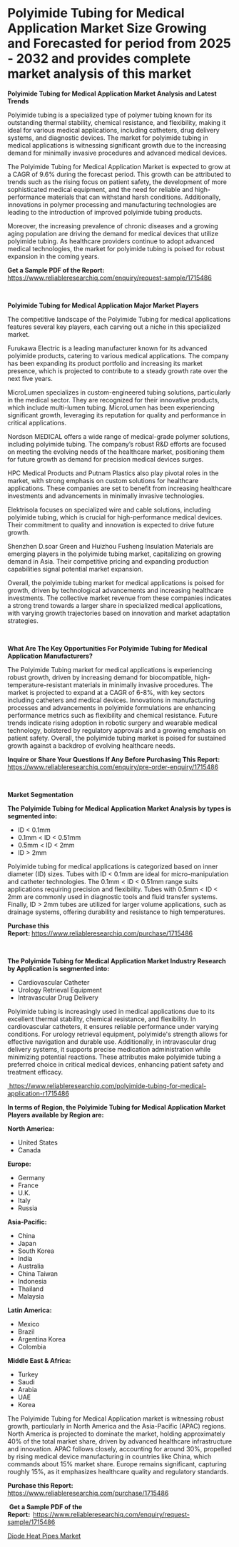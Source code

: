 <p><h1>Polyimide Tubing for Medical Application Market Size Growing and Forecasted for period from 2025 - 2032 and provides complete market analysis of this market</h1></p><p><strong>Polyimide Tubing for Medical Application Market Analysis and Latest Trends</strong></p>
<p><p>Polyimide tubing is a specialized type of polymer tubing known for its outstanding thermal stability, chemical resistance, and flexibility, making it ideal for various medical applications, including catheters, drug delivery systems, and diagnostic devices. The market for polyimide tubing in medical applications is witnessing significant growth due to the increasing demand for minimally invasive procedures and advanced medical devices.</p><p>The Polyimide Tubing for Medical Application Market is expected to grow at a CAGR of 9.6% during the forecast period. This growth can be attributed to trends such as the rising focus on patient safety, the development of more sophisticated medical equipment, and the need for reliable and high-performance materials that can withstand harsh conditions. Additionally, innovations in polymer processing and manufacturing technologies are leading to the introduction of improved polyimide tubing products.</p><p>Moreover, the increasing prevalence of chronic diseases and a growing aging population are driving the demand for medical devices that utilize polyimide tubing. As healthcare providers continue to adopt advanced medical technologies, the market for polyimide tubing is poised for robust expansion in the coming years.</p></p>
<p><strong>Get a Sample PDF of the Report:&nbsp;</strong> <a href="https://www.reliableresearchiq.com/enquiry/request-sample/1715486?utm_campaign=2926&utm_medium=2&utm_source=Github&utm_content=ia&utm_term=28032025&utm_id=polyimide-tubing-for-medical-application">https://www.reliableresearchiq.com/enquiry/request-sample/1715486</a></p>
<p>&nbsp;</p>
<p><strong>Polyimide Tubing for Medical Application Major Market Players</strong></p>
<p><p>The competitive landscape of the Polyimide Tubing for medical applications features several key players, each carving out a niche in this specialized market. </p><p>Furukawa Electric is a leading manufacturer known for its advanced polyimide products, catering to various medical applications. The company has been expanding its product portfolio and increasing its market presence, which is projected to contribute to a steady growth rate over the next five years.</p><p>MicroLumen specializes in custom-engineered tubing solutions, particularly in the medical sector. They are recognized for their innovative products, which include multi-lumen tubing. MicroLumen has been experiencing significant growth, leveraging its reputation for quality and performance in critical applications. </p><p>Nordson MEDICAL offers a wide range of medical-grade polymer solutions, including polyimide tubing. The company’s robust R&D efforts are focused on meeting the evolving needs of the healthcare market, positioning them for future growth as demand for precision medical devices surges.</p><p>HPC Medical Products and Putnam Plastics also play pivotal roles in the market, with strong emphasis on custom solutions for healthcare applications. These companies are set to benefit from increasing healthcare investments and advancements in minimally invasive technologies.</p><p>Elektrisola focuses on specialized wire and cable solutions, including polyimide tubing, which is crucial for high-performance medical devices. Their commitment to quality and innovation is expected to drive future growth.</p><p>Shenzhen D.soar Green and Huizhou Fusheng Insulation Materials are emerging players in the polyimide tubing market, capitalizing on growing demand in Asia. Their competitive pricing and expanding production capabilities signal potential market expansion.</p><p>Overall, the polyimide tubing market for medical applications is poised for growth, driven by technological advancements and increasing healthcare investments. The collective market revenue from these companies indicates a strong trend towards a larger share in specialized medical applications, with varying growth trajectories based on innovation and market adaptation strategies.</p></p>
<p>&nbsp;</p>
<p><strong>What Are The Key Opportunities For Polyimide Tubing for Medical Application Manufacturers?</strong></p>
<p><p>The Polyimide Tubing market for medical applications is experiencing robust growth, driven by increasing demand for biocompatible, high-temperature-resistant materials in minimally invasive procedures. The market is projected to expand at a CAGR of 6-8%, with key sectors including catheters and medical devices. Innovations in manufacturing processes and advancements in polyimide formulations are enhancing performance metrics such as flexibility and chemical resistance. Future trends indicate rising adoption in robotic surgery and wearable medical technology, bolstered by regulatory approvals and a growing emphasis on patient safety. Overall, the polyimide tubing market is poised for sustained growth against a backdrop of evolving healthcare needs.</p></p>
<p><strong>Inquire or Share Your Questions If Any Before Purchasing This Report:</strong> <a href="https://www.reliableresearchiq.com/enquiry/pre-order-enquiry/1715486?utm_campaign=2926&utm_medium=2&utm_source=Github&utm_content=ia&utm_term=28032025&utm_id=polyimide-tubing-for-medical-application">https://www.reliableresearchiq.com/enquiry/pre-order-enquiry/1715486</a></p>
<p>&nbsp;</p>
<p><strong>Market Segmentation</strong></p>
<p><strong>The Polyimide Tubing for Medical Application Market Analysis by types is segmented into:</strong></p>
<p><ul><li>ID < 0.1mm</li><li>0.1mm < ID < 0.51mm</li><li>0.5mm < ID < 2mm</li><li>ID > 2mm</li></ul></p>
<p><p>Polyimide tubing for medical applications is categorized based on inner diameter (ID) sizes. Tubes with ID < 0.1mm are ideal for micro-manipulation and catheter technologies. The 0.1mm < ID < 0.51mm range suits applications requiring precision and flexibility. Tubes with 0.5mm < ID < 2mm are commonly used in diagnostic tools and fluid transfer systems. Finally, ID > 2mm tubes are utilized for larger volume applications, such as drainage systems, offering durability and resistance to high temperatures.</p></p>
<p><strong>Purchase this Report:&nbsp;</strong><a href="https://www.reliableresearchiq.com/purchase/1715486?utm_campaign=2926&utm_medium=2&utm_source=Github&utm_content=ia&utm_term=28032025&utm_id=polyimide-tubing-for-medical-application">https://www.reliableresearchiq.com/purchase/1715486</a></p>
<p>&nbsp;</p>
<p><strong>The Polyimide Tubing for Medical Application Market Industry Research by Application is segmented into:</strong></p>
<p><ul><li>Cardiovascular Catheter</li><li>Urology Retrieval Equipment</li><li>Intravascular Drug Delivery</li></ul></p>
<p><p>Polyimide tubing is increasingly used in medical applications due to its excellent thermal stability, chemical resistance, and flexibility. In cardiovascular catheters, it ensures reliable performance under varying conditions. For urology retrieval equipment, polyimide's strength allows for effective navigation and durable use. Additionally, in intravascular drug delivery systems, it supports precise medication administration while minimizing potential reactions. These attributes make polyimide tubing a preferred choice in critical medical devices, enhancing patient safety and treatment efficacy.</p></p>
<p><a href="https://www.reliableresearchiq.com/polyimide-tubing-for-medical-application-r1715486?utm_campaign=2926&utm_medium=2&utm_source=Github&utm_content=ia&utm_term=28032025&utm_id=polyimide-tubing-for-medical-application">&nbsp;https://www.reliableresearchiq.com/polyimide-tubing-for-medical-application-r1715486</a></p>
<p><strong>In terms of Region, the Polyimide Tubing for Medical Application Market Players available by Region are:</strong></p>
<p>
    <p> <strong> North America: </strong>
        <ul>
            <li>United States</li>
            <li>Canada</li>
        </ul>
        </p> 
    <p> <strong> Europe: </strong>
        <ul>
            <li>Germany</li>
            <li>France</li>
            <li>U.K.</li>
            <li>Italy</li>
            <li>Russia</li>
        </ul>
        </p> 
    <p> <strong> Asia-Pacific: </strong>
        <ul>
            <li>China</li>
            <li>Japan</li>
            <li>South Korea</li>
            <li>India</li>
            <li>Australia</li>
            <li>China Taiwan</li>
            <li>Indonesia</li>
            <li>Thailand</li>
            <li>Malaysia</li>
        </ul>
        </p> 
    <p> <strong> Latin America: </strong>
        <ul>
            <li>Mexico</li>
            <li>Brazil</li>
            <li>Argentina Korea</li>
            <li>Colombia</li>
        </ul>
        </p> 
    <p> <strong> Middle East & Africa: </strong>
        <ul>
            <li>Turkey</li>
            <li>Saudi</li>
            <li>Arabia</li>
            <li>UAE</li>
            <li>Korea</li>
        </ul>
    </p>
    </p>
<p><p>The Polyimide Tubing for Medical Application market is witnessing robust growth, particularly in North America and the Asia-Pacific (APAC) regions. North America is projected to dominate the market, holding approximately 40% of the total market share, driven by advanced healthcare infrastructure and innovation. APAC follows closely, accounting for around 30%, propelled by rising medical device manufacturing in countries like China, which commands about 15% market share. Europe remains significant, capturing roughly 15%, as it emphasizes healthcare quality and regulatory standards.</p></p>
<p><strong>Purchase this Report: </strong><a href="https://www.reliableresearchiq.com/purchase/1715486?utm_campaign=2926&utm_medium=2&utm_source=Github&utm_content=ia&utm_term=28032025&utm_id=polyimide-tubing-for-medical-application">https://www.reliableresearchiq.com/purchase/1715486</a></p>
<p>&nbsp;<strong>Get a Sample PDF of the Report:&nbsp;&nbsp;</strong><a href="https://www.reliableresearchiq.com/enquiry/request-sample/1715486?utm_campaign=2926&utm_medium=2&utm_source=Github&utm_content=ia&utm_term=28032025&utm_id=polyimide-tubing-for-medical-application">https://www.reliableresearchiq.com/enquiry/request-sample/1715486</a></p>
<p><strong></strong></p>
<p><p><a href="https://github.com/sefathlehki/Market-Research-Report-List-1/blob/main/diode-heat-pipes-market.md?utm_campaign=2926&utm_medium=2&utm_source=Github&utm_content=ia&utm_term=28032025&utm_id=polyimide-tubing-for-medical-application">Diode Heat Pipes Market</a></p></p>
